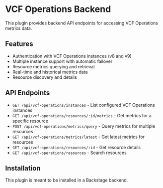 # VCF Operations Backend

This plugin provides backend API endpoints for accessing VCF Operations metrics data.

## Features

- Authentication with VCF Operations instances (v8 and v9)
- Multiple instance support with automatic failover
- Resource metrics querying and retrieval
- Real-time and historical metrics data
- Resource discovery and details

## API Endpoints

- `GET /api/vcf-operations/instances` - List configured VCF Operations instances
- `GET /api/vcf-operations/resources/:id/metrics` - Get metrics for a specific resource
- `POST /api/vcf-operations/metrics/query` - Query metrics for multiple resources
- `GET /api/vcf-operations/metrics/latest` - Get latest metrics for resources
- `GET /api/vcf-operations/resources/:id` - Get resource details
- `GET /api/vcf-operations/resources` - Search resources

## Installation

This plugin is meant to be installed in a Backstage backend.